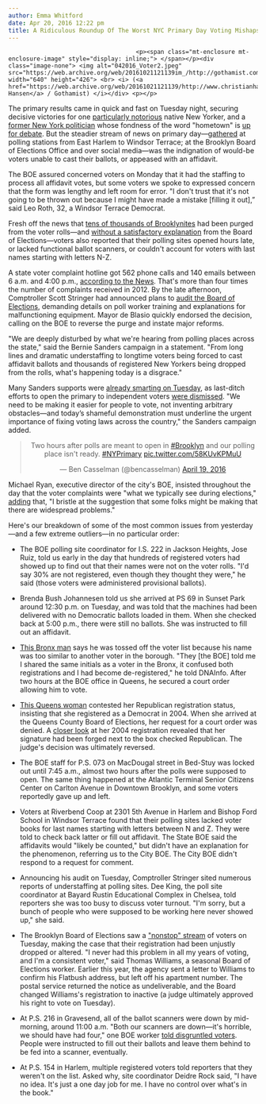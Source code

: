 ```yaml
---
author: Emma Whitford
date: Apr 20, 2016 12:22 pm
title: A Ridiculous Roundup Of The Worst NYC Primary Day Voting Mishaps
---
```


	
										<p><span class="mt-enclosure mt-enclosure-image" style="display: inline;"> </span></p><div class="image-none"> <img alt="042016_Voter2.jpeg" src="https://web.archive.org/web/20161021121139im_/http://gothamist.com/attachments/nyc_ewhitford/042016_Voter2.jpeg" width="640" height="426"> <br> <i> (<a href="https://web.archive.org/web/20161021121139/http://www.christianhansenphotography.net/">Christian Hansen</a> / Gothamist) </i></div> <p></p>

<p>The primary results came in quick and fast on Tuesday night, securing decisive victories for one <a href="https://web.archive.org/web/20161021121139/http://gothamist.com/2016/04/19/2016_ny_primary.php">particularly notorious</a> native New Yorker, and a <a href="https://web.archive.org/web/20161021121139/http://gothamist.com/2016/04/19/clinton_ny_primary.php">former New York politician</a> whose fondness of the word &quot;hometown&quot; is <a href="https://web.archive.org/web/20161021121139/http://gothamist.com/2016/03/31/clinton_is_not_a_new_yorker.php">up for debate</a>. But the steadier stream of news on primary day&#x2014;<a href="https://web.archive.org/web/20161021121139/http://gothamist.com/2016/04/19/ny_primary_live_updates.php">gathered</a> at polling stations from East Harlem to Windsor Terrace; at the Brooklyn Board of Elections Office and over social media&#x2014;was the indignation of would-be voters unable to cast their ballots, or appeased with an affidavit.  </p>

<p>The BOE assured concerned voters on Monday that it had the staffing to process all affidavit votes, but some voters we spoke to expressed concern that the form was lengthy and left room for error. &quot;I don&apos;t trust that it&apos;s not going to be thrown out because I might have made a mistake [filling it out],&#x201D; said Leo Roth, 32, a Windsor Terrace Democrat.</p>

<p>Fresh off the news that <a href="https://web.archive.org/web/20161021121139/http://gothamist.com/2016/04/19/twice_as_many_brooklyn_democrats_we.php">tens of thousands of Brooklynites</a> had been purged from the voter rolls&#x2014;and <a href="https://web.archive.org/web/20161021121139/https://www.wnyc.org/story/de-blasio-demands-explanation-boe-drops-126000-brooklyn-democrats/">without a satisfactory explanation</a> from the Board of Elections&#x2014;voters also reported that their polling sites opened hours late, or lacked functional ballot scanners, or couldn&apos;t account for voters with last names starting with letters N-Z. </p>

<p>A state voter complaint hotline got 562 phone calls and 140 emails between 6 a.m. and 4:00 p.m., <a href="https://web.archive.org/web/20161021121139/http://www.nydailynews.com/new-york/ny-primary-voters-outraged-broken-machines-late-polls-article-1.2606810">according to the News</a>. That&apos;s more than four times the number of complaints received in 2012. By the late afternoon, Comptroller Scott Stringer had announced plans to <a href="https://web.archive.org/web/20161021121139/http://gothamist.com/2016/04/19/comptroller_will_audit_nyc_board_of.php">audit the Board of Elections</a>, demanding details on poll worker training and explanations for malfunctioning equipment. Mayor de Blasio quickly endorsed the decision, calling on the BOE to reverse the purge and instate major reforms. </p>

<p>&quot;We are deeply disturbed by what we&apos;re hearing from polling places across the state,&quot; said the Bernie Sanders campaign in a statement. &quot;From long lines and dramatic understaffing to longtime voters being forced to cast affidavit ballots and thousands of registered New Yorkers being dropped from the rolls, what&apos;s happening today is a disgrace.&quot; </p>

<p>Many Sanders supports were <a href="https://web.archive.org/web/20161021121139/http://gothamist.com/2016/04/12/ny_primary_battle_independent.php">already smarting on Tuesday</a>, as last-ditch efforts to open the primary to independent voters <a href="https://web.archive.org/web/20161021121139/http://gothamist.com/2016/04/19/primary_ny_open_purge.php">were dismissed</a>. &quot;We need to be making it easier for people to vote, not inventing arbitrary obstacles&#x2014;and today&#x2019;s shameful demonstration must underline the urgent importance of fixing voting laws across the country,&quot; the Sanders campaign added. </p>

<center><blockquote class="twitter-tweet" data-lang="en"><p lang="en" dir="ltr">Two hours after polls are meant to open in <a href="https://web.archive.org/web/20161021121139/https://twitter.com/hashtag/Brooklyn?src=hash">#Brooklyn</a> and our polling place isn&apos;t ready. <a href="https://web.archive.org/web/20161021121139/https://twitter.com/hashtag/NYPrimary?src=hash">#NYPrimary</a> <a href="https://web.archive.org/web/20161021121139/https://t.co/58KUvKPMuU">pic.twitter.com/58KUvKPMuU</a></p>&#x2014; Ben Casselman (@bencasselman) <a href="https://web.archive.org/web/20161021121139/https://twitter.com/bencasselman/status/722394571699843072">April 19, 2016</a></blockquote>
<script async src="//web.archive.org/web/20161021121139js_/http://platform.twitter.com/widgets.js" charset="utf-8"></script></center>

<p>Michael Ryan, executive director of the city&apos;s BOE, insisted throughout the day that the voter complaints were &quot;what we typically see during elections,&quot; <a href="https://web.archive.org/web/20161021121139/http://observer.com/2016/04/comptroller-will-audit-new-york-city-board-of-elections/">adding</a> that, &quot;I bristle at the suggestion that some folks might be making that there are widespread problems.&quot; </p>

<p>Here&apos;s our breakdown of some of the most common issues from yesterday&#x2014;and a few extreme outliers&#x2014;in no particular order: </p>

<ul>
	<li>The BOE polling site coordinator for I.S. 222 in Jackson Heights, Jose Ruiz, told us early in the day that hundreds of registered voters had showed up to find out that their names were not on the voter rolls. &quot;I&apos;d say 30% are not registered, even though they thought they were,&quot; he said (those voters were administered provisional ballots). </li>
</ul>

<ul>
	<li>Brenda Bush Johannesen told us she arrived at PS 69 in Sunset Park around 12:30 p.m. on Tuesday, and was told that the machines had been delivered with no Democratic ballots loaded in them. When she checked back at 5:00 p.m., there were still no ballots. She was instructed to fill out an affidavit. </li>
</ul>

<ul>
	<li><a href="https://web.archive.org/web/20161021121139/https://www.dnainfo.com/new-york/20160419/ridgewood/it-took-me-five-hours-court-order-vote-primary-queens-man-says">This Bronx man</a> says he was tossed off the voter list because his name was too similar to another voter in the borough. &quot;They [the BOE] told me I shared the same initials as a voter in the Bronx, it confused both registrations and I had become de-registered,&quot; he told DNAInfo. After two hours at the BOE office in Queens, he secured a court order allowing him to vote. </li>
</ul>

<ul>
	<li><a href="https://web.archive.org/web/20161021121139/http://www.thedailybeast.com/articles/2016/04/19/failure-fraud-and-more-in-new-york-s-punk-rock-voting-disaster.html">This Queens woman</a> contested her Republican registration status, insisting that she registered as a Democrat in 2004. When she arrived at the Queens County Board of Elections, her request for a court order was denied. A <a href="https://web.archive.org/web/20161021121139/https://www.youtube.com/watch?v=_k6YAEU-eDE">closer look</a> at her 2004 registration revealed that her signature had been forged next to the box checked Republican. The judge&apos;s decision was ultimately reversed.</li>
</ul>

<ul>
	<li>The BOE staff for P.S. 073 on MacDougal street in Bed-Stuy was locked out until 7:45 a.m., almost two hours after the polls were supposed to open. The same thing happened at the Atlantic Terminal Senior Citizens Center on Carlton Avenue in Downtown Brooklyn, and some voters reportedly gave up and left.</li>
</ul>

<ul>
	<li>Voters at Riverbend Coop at 2301 5th Avenue in Harlem and Bishop Ford School in Windsor Terrace found that their polling sites lacked voter books for last names starting with letters between N and Z. They were told to check back latter or fill out affidavit. The State BOE said the affidavits would &quot;likely be counted,&quot; but didn&apos;t have an explanation for the phenomenon, referring us to the City BOE. The City BOE didn&apos;t respond to a request for comment. </li>
</ul>

<ul>
	<li>Announcing his audit on Tuesday, Comptroller Stringer sited numerous reports of understaffing at polling sites. Dee King, the poll site coordinator at Bayard Rustin Educational Complex in Chelsea, told reporters she was too busy to discuss voter turnout. &quot;I&apos;m sorry, but a bunch of people who were supposed to be working here never showed up,&quot; she said. </li>
</ul>

<ul>
	<li>The Brooklyn Board of Elections saw a <a href="https://web.archive.org/web/20161021121139/http://gothamist.com/2016/04/19/brooklyn_boe_court.php">&quot;nonstop&quot; stream</a> of voters on Tuesday, making the case that their registration had been unjustly dropped or altered. &quot;I never had this problem in all my years of voting, and I&apos;m a consistent voter,&quot; said Thomas Williams, a seasonal Board of Elections worker. Earlier this year, the agency sent a letter to Williams to confirm his Flatbush address, but left off his apartment number. The postal service returned the notice as undeliverable, and the Board changed Williams&apos;s registration to inactive (a judge ultimately approved his right to vote on Tuesday). </li>
</ul>

<ul>
	<li>At P.S. 216 in Gravesend, all of the ballot scanners were down by mid-morning, around 11:00 a.m. &quot;Both our scanners are down&#x2014;it&apos;s horrible, we should have had four,&quot; one BOE worker <a href="https://web.archive.org/web/20161021121139/https://vid.me/DAIi">told disgruntled voters</a>. People were instructed to fill out their ballots and leave them behind to be fed into a scanner, eventually. </li>
</ul>

<ul>
	<li>At P.S. 154 in Harlem, multiple registered voters told reporters that they weren&apos;t on the list. Asked why, site coordinator Deidre Rock said, &quot;I have no idea. It&apos;s just a one day job for me. I have no control over what&apos;s in the book.&quot;</li>
</ul>					
										
									
				